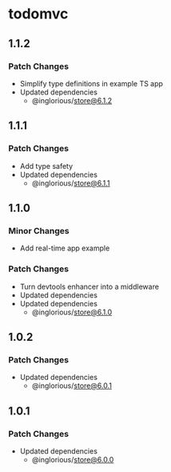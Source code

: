# todomvc

## 1.1.2

### Patch Changes

- Simplify type definitions in example TS app
- Updated dependencies
  - @inglorious/store@6.1.2

## 1.1.1

### Patch Changes

- Add type safety
- Updated dependencies
  - @inglorious/store@6.1.1

## 1.1.0

### Minor Changes

- Add real-time app example

### Patch Changes

- Turn devtools enhancer into a middleware
- Updated dependencies
- Updated dependencies
  - @inglorious/store@6.1.0

## 1.0.2

### Patch Changes

- Updated dependencies
  - @inglorious/store@6.0.1

## 1.0.1

### Patch Changes

- Updated dependencies
  - @inglorious/store@6.0.0
